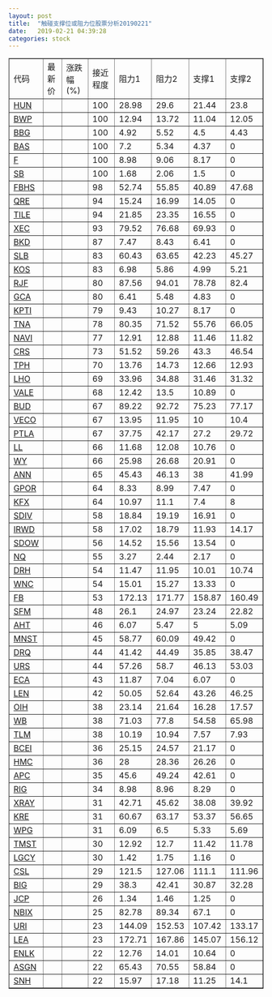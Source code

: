 ```yaml
---
layout: post
title:  "触碰支撑位或阻力位股票分析20190221"
date:   2019-02-21 04:39:28
categories: stock
---
```

<script type="text/javascript">
var stockList = []
stockList.push('gb_hun');
stockList.push('gb_bwp');
stockList.push('gb_bbg');
stockList.push('gb_bas');
stockList.push('gb_f');
stockList.push('gb_sb');
stockList.push('gb_fbhs');
stockList.push('gb_qre');
stockList.push('gb_tile');
stockList.push('gb_xec');
stockList.push('gb_bkd');
stockList.push('gb_slb');
stockList.push('gb_kos');
stockList.push('gb_rjf');
stockList.push('gb_gca');
stockList.push('gb_kpti');
stockList.push('gb_tna');
stockList.push('gb_navi');
stockList.push('gb_crs');
stockList.push('gb_tph');
stockList.push('gb_lho');
stockList.push('gb_vale');
stockList.push('gb_bud');
stockList.push('gb_veco');
stockList.push('gb_ptla');
stockList.push('gb_ll');
stockList.push('gb_wy');
stockList.push('gb_ann');
stockList.push('gb_gpor');
stockList.push('gb_kfx');
stockList.push('gb_sdiv');
stockList.push('gb_irwd');
stockList.push('gb_sdow');
stockList.push('gb_nq');
stockList.push('gb_drh');
stockList.push('gb_wnc');
stockList.push('gb_fb');
stockList.push('gb_sfm');
stockList.push('gb_aht');
stockList.push('gb_mnst');
stockList.push('gb_drq');
stockList.push('gb_urs');
stockList.push('gb_eca');
stockList.push('gb_len');
stockList.push('gb_oih');
stockList.push('gb_wb');
stockList.push('gb_tlm');
stockList.push('gb_bcei');
stockList.push('gb_hmc');
stockList.push('gb_apc');
stockList.push('gb_rig');
stockList.push('gb_xray');
stockList.push('gb_kre');
stockList.push('gb_wpg');
stockList.push('gb_tmst');
stockList.push('gb_lgcy');
stockList.push('gb_csl');
stockList.push('gb_big');
stockList.push('gb_jcp');
stockList.push('gb_nbix');
stockList.push('gb_uri');
stockList.push('gb_lea');
stockList.push('gb_enlk');
stockList.push('gb_asgn');
stockList.push('gb_snh');
</script>
<table border="1">
 <tr>
 <td>代码</td>
 <td>最新价</td>
 <td>涨跌幅(%)</td>
 <td>接近程度</td>
 <td>阻力1</td>
 <td>阻力2</td>
 <td>支撑1</td>
 <td>支撑2</td>
</tr>
  <tr id="hun" class="green">
  <td><a href="http://stock.finance.sina.com.cn/usstock/quotes/HUN.html" target="_blank">HUN</a></td><td></td><td></td><td>100</td><td>28.98</td><td>29.6</td><td>21.44</td><td>23.8</td></tr>
  <tr id="bwp" class="green">
  <td><a href="http://stock.finance.sina.com.cn/usstock/quotes/BWP.html" target="_blank">BWP</a></td><td></td><td></td><td>100</td><td>12.94</td><td>13.72</td><td>11.04</td><td>12.05</td></tr>
  <tr id="bbg" class="red">
  <td><a href="http://stock.finance.sina.com.cn/usstock/quotes/BBG.html" target="_blank">BBG</a></td><td></td><td></td><td>100</td><td>4.92</td><td>5.52</td><td>4.5</td><td>4.43</td></tr>
  <tr id="bas" class="red">
  <td><a href="http://stock.finance.sina.com.cn/usstock/quotes/BAS.html" target="_blank">BAS</a></td><td></td><td></td><td>100</td><td>7.2</td><td>5.34</td><td>4.37</td><td>0</td></tr>
  <tr id="f" class="red">
  <td><a href="http://stock.finance.sina.com.cn/usstock/quotes/F.html" target="_blank">F</a></td><td></td><td></td><td>100</td><td>8.98</td><td>9.06</td><td>8.17</td><td>0</td></tr>
  <tr id="sb" class="green">
  <td><a href="http://stock.finance.sina.com.cn/usstock/quotes/SB.html" target="_blank">SB</a></td><td></td><td></td><td>100</td><td>1.68</td><td>2.06</td><td>1.5</td><td>0</td></tr>
  <tr id="fbhs" class="green">
  <td><a href="http://stock.finance.sina.com.cn/usstock/quotes/FBHS.html" target="_blank">FBHS</a></td><td></td><td></td><td>98</td><td>52.74</td><td>55.85</td><td>40.89</td><td>47.68</td></tr>
  <tr id="qre" class="red">
  <td><a href="http://stock.finance.sina.com.cn/usstock/quotes/QRE.html" target="_blank">QRE</a></td><td></td><td></td><td>94</td><td>15.24</td><td>16.99</td><td>14.05</td><td>0</td></tr>
  <tr id="tile" class="green">
  <td><a href="http://stock.finance.sina.com.cn/usstock/quotes/TILE.html" target="_blank">TILE</a></td><td></td><td></td><td>94</td><td>21.85</td><td>23.35</td><td>16.55</td><td>0</td></tr>
  <tr id="xec" class="red">
  <td><a href="http://stock.finance.sina.com.cn/usstock/quotes/XEC.html" target="_blank">XEC</a></td><td></td><td></td><td>93</td><td>79.52</td><td>76.68</td><td>69.93</td><td>0</td></tr>
  <tr id="bkd" class="red">
  <td><a href="http://stock.finance.sina.com.cn/usstock/quotes/BKD.html" target="_blank">BKD</a></td><td></td><td></td><td>87</td><td>7.47</td><td>8.43</td><td>6.41</td><td>0</td></tr>
  <tr id="slb" class="green">
  <td><a href="http://stock.finance.sina.com.cn/usstock/quotes/SLB.html" target="_blank">SLB</a></td><td></td><td></td><td>83</td><td>60.43</td><td>63.65</td><td>42.23</td><td>45.27</td></tr>
  <tr id="kos" class="red">
  <td><a href="http://stock.finance.sina.com.cn/usstock/quotes/KOS.html" target="_blank">KOS</a></td><td></td><td></td><td>83</td><td>6.98</td><td>5.86</td><td>4.99</td><td>5.21</td></tr>
  <tr id="rjf" class="green">
  <td><a href="http://stock.finance.sina.com.cn/usstock/quotes/RJF.html" target="_blank">RJF</a></td><td></td><td></td><td>80</td><td>87.56</td><td>94.01</td><td>78.78</td><td>82.4</td></tr>
  <tr id="gca" class="green">
  <td><a href="http://stock.finance.sina.com.cn/usstock/quotes/GCA.html" target="_blank">GCA</a></td><td></td><td></td><td>80</td><td>6.41</td><td>5.48</td><td>4.83</td><td>0</td></tr>
  <tr id="kpti" class="red">
  <td><a href="http://stock.finance.sina.com.cn/usstock/quotes/KPTI.html" target="_blank">KPTI</a></td><td></td><td></td><td>79</td><td>9.43</td><td>10.27</td><td>8.17</td><td>0</td></tr>
  <tr id="tna" class="green">
  <td><a href="http://stock.finance.sina.com.cn/usstock/quotes/TNA.html" target="_blank">TNA</a></td><td></td><td></td><td>78</td><td>80.35</td><td>71.52</td><td>55.76</td><td>66.05</td></tr>
  <tr id="navi" class="red">
  <td><a href="http://stock.finance.sina.com.cn/usstock/quotes/NAVI.html" target="_blank">NAVI</a></td><td></td><td></td><td>77</td><td>12.91</td><td>12.88</td><td>11.46</td><td>11.82</td></tr>
  <tr id="crs" class="green">
  <td><a href="http://stock.finance.sina.com.cn/usstock/quotes/CRS.html" target="_blank">CRS</a></td><td></td><td></td><td>73</td><td>51.52</td><td>59.26</td><td>43.3</td><td>46.54</td></tr>
  <tr id="tph" class="green">
  <td><a href="http://stock.finance.sina.com.cn/usstock/quotes/TPH.html" target="_blank">TPH</a></td><td></td><td></td><td>70</td><td>13.76</td><td>14.73</td><td>12.66</td><td>12.93</td></tr>
  <tr id="lho" class="green">
  <td><a href="http://stock.finance.sina.com.cn/usstock/quotes/LHO.html" target="_blank">LHO</a></td><td></td><td></td><td>69</td><td>33.96</td><td>34.88</td><td>31.46</td><td>31.32</td></tr>
  <tr id="vale" class="red">
  <td><a href="http://stock.finance.sina.com.cn/usstock/quotes/VALE.html" target="_blank">VALE</a></td><td></td><td></td><td>68</td><td>12.42</td><td>13.5</td><td>10.89</td><td>0</td></tr>
  <tr id="bud" class="green">
  <td><a href="http://stock.finance.sina.com.cn/usstock/quotes/BUD.html" target="_blank">BUD</a></td><td></td><td></td><td>67</td><td>89.22</td><td>92.72</td><td>75.23</td><td>77.17</td></tr>
  <tr id="veco" class="red">
  <td><a href="http://stock.finance.sina.com.cn/usstock/quotes/VECO.html" target="_blank">VECO</a></td><td></td><td></td><td>67</td><td>13.95</td><td>11.95</td><td>10</td><td>10.4</td></tr>
  <tr id="ptla" class="green">
  <td><a href="http://stock.finance.sina.com.cn/usstock/quotes/PTLA.html" target="_blank">PTLA</a></td><td></td><td></td><td>67</td><td>37.75</td><td>42.17</td><td>27.2</td><td>29.72</td></tr>
  <tr id="ll" class="red">
  <td><a href="http://stock.finance.sina.com.cn/usstock/quotes/LL.html" target="_blank">LL</a></td><td></td><td></td><td>66</td><td>11.68</td><td>12.08</td><td>10.76</td><td>0</td></tr>
  <tr id="wy" class="red">
  <td><a href="http://stock.finance.sina.com.cn/usstock/quotes/WY.html" target="_blank">WY</a></td><td></td><td></td><td>66</td><td>25.98</td><td>26.68</td><td>20.91</td><td>0</td></tr>
  <tr id="ann" class="red">
  <td><a href="http://stock.finance.sina.com.cn/usstock/quotes/ANN.html" target="_blank">ANN</a></td><td></td><td></td><td>65</td><td>45.43</td><td>46.13</td><td>38</td><td>41.99</td></tr>
  <tr id="gpor" class="red">
  <td><a href="http://stock.finance.sina.com.cn/usstock/quotes/GPOR.html" target="_blank">GPOR</a></td><td></td><td></td><td>64</td><td>8.33</td><td>8.99</td><td>7.47</td><td>0</td></tr>
  <tr id="kfx" class="green">
  <td><a href="http://stock.finance.sina.com.cn/usstock/quotes/KFX.html" target="_blank">KFX</a></td><td></td><td></td><td>64</td><td>10.97</td><td>11.1</td><td>7.4</td><td>8</td></tr>
  <tr id="sdiv" class="red">
  <td><a href="http://stock.finance.sina.com.cn/usstock/quotes/SDIV.html" target="_blank">SDIV</a></td><td></td><td></td><td>58</td><td>18.84</td><td>19.19</td><td>16.91</td><td>0</td></tr>
  <tr id="irwd" class="green">
  <td><a href="http://stock.finance.sina.com.cn/usstock/quotes/IRWD.html" target="_blank">IRWD</a></td><td></td><td></td><td>58</td><td>17.02</td><td>18.79</td><td>11.93</td><td>14.17</td></tr>
  <tr id="sdow" class="green">
  <td><a href="http://stock.finance.sina.com.cn/usstock/quotes/SDOW.html" target="_blank">SDOW</a></td><td></td><td></td><td>56</td><td>14.52</td><td>15.56</td><td>13.54</td><td>0</td></tr>
  <tr id="nq" class="green">
  <td><a href="http://stock.finance.sina.com.cn/usstock/quotes/NQ.html" target="_blank">NQ</a></td><td></td><td></td><td>55</td><td>3.27</td><td>2.44</td><td>2.17</td><td>0</td></tr>
  <tr id="drh" class="green">
  <td><a href="http://stock.finance.sina.com.cn/usstock/quotes/DRH.html" target="_blank">DRH</a></td><td></td><td></td><td>54</td><td>11.47</td><td>11.95</td><td>10.01</td><td>10.74</td></tr>
  <tr id="wnc" class="red">
  <td><a href="http://stock.finance.sina.com.cn/usstock/quotes/WNC.html" target="_blank">WNC</a></td><td></td><td></td><td>54</td><td>15.01</td><td>15.27</td><td>13.33</td><td>0</td></tr>
  <tr id="fb" class="green">
  <td><a href="http://stock.finance.sina.com.cn/usstock/quotes/FB.html" target="_blank">FB</a></td><td></td><td></td><td>53</td><td>172.13</td><td>171.77</td><td>158.87</td><td>160.49</td></tr>
  <tr id="sfm" class="red">
  <td><a href="http://stock.finance.sina.com.cn/usstock/quotes/SFM.html" target="_blank">SFM</a></td><td></td><td></td><td>48</td><td>26.1</td><td>24.97</td><td>23.24</td><td>22.82</td></tr>
  <tr id="aht" class="green">
  <td><a href="http://stock.finance.sina.com.cn/usstock/quotes/AHT.html" target="_blank">AHT</a></td><td></td><td></td><td>46</td><td>6.07</td><td>5.47</td><td>5</td><td>5.09</td></tr>
  <tr id="mnst" class="red">
  <td><a href="http://stock.finance.sina.com.cn/usstock/quotes/MNST.html" target="_blank">MNST</a></td><td></td><td></td><td>45</td><td>58.77</td><td>60.09</td><td>49.42</td><td>0</td></tr>
  <tr id="drq" class="green">
  <td><a href="http://stock.finance.sina.com.cn/usstock/quotes/DRQ.html" target="_blank">DRQ</a></td><td></td><td></td><td>44</td><td>41.42</td><td>44.49</td><td>35.85</td><td>38.47</td></tr>
  <tr id="urs" class="green">
  <td><a href="http://stock.finance.sina.com.cn/usstock/quotes/URS.html" target="_blank">URS</a></td><td></td><td></td><td>44</td><td>57.26</td><td>58.7</td><td>46.13</td><td>53.03</td></tr>
  <tr id="eca" class="red">
  <td><a href="http://stock.finance.sina.com.cn/usstock/quotes/ECA.html" target="_blank">ECA</a></td><td></td><td></td><td>43</td><td>11.87</td><td>7.04</td><td>6.07</td><td>0</td></tr>
  <tr id="len" class="red">
  <td><a href="http://stock.finance.sina.com.cn/usstock/quotes/LEN.html" target="_blank">LEN</a></td><td></td><td></td><td>42</td><td>50.05</td><td>52.64</td><td>43.26</td><td>46.25</td></tr>
  <tr id="oih" class="green">
  <td><a href="http://stock.finance.sina.com.cn/usstock/quotes/OIH.html" target="_blank">OIH</a></td><td></td><td></td><td>38</td><td>23.14</td><td>21.64</td><td>16.28</td><td>17.57</td></tr>
  <tr id="wb" class="green">
  <td><a href="http://stock.finance.sina.com.cn/usstock/quotes/WB.html" target="_blank">WB</a></td><td></td><td></td><td>38</td><td>71.03</td><td>77.8</td><td>54.58</td><td>65.98</td></tr>
  <tr id="tlm" class="green">
  <td><a href="http://stock.finance.sina.com.cn/usstock/quotes/TLM.html" target="_blank">TLM</a></td><td></td><td></td><td>38</td><td>10.19</td><td>10.94</td><td>7.57</td><td>7.93</td></tr>
  <tr id="bcei" class="red">
  <td><a href="http://stock.finance.sina.com.cn/usstock/quotes/BCEI.html" target="_blank">BCEI</a></td><td></td><td></td><td>36</td><td>25.15</td><td>24.57</td><td>21.17</td><td>0</td></tr>
  <tr id="hmc" class="red">
  <td><a href="http://stock.finance.sina.com.cn/usstock/quotes/HMC.html" target="_blank">HMC</a></td><td></td><td></td><td>36</td><td>28</td><td>28.36</td><td>26.26</td><td>0</td></tr>
  <tr id="apc" class="red">
  <td><a href="http://stock.finance.sina.com.cn/usstock/quotes/APC.html" target="_blank">APC</a></td><td></td><td></td><td>35</td><td>45.6</td><td>49.24</td><td>42.61</td><td>0</td></tr>
  <tr id="rig" class="red">
  <td><a href="http://stock.finance.sina.com.cn/usstock/quotes/RIG.html" target="_blank">RIG</a></td><td></td><td></td><td>34</td><td>8.98</td><td>8.96</td><td>8.29</td><td>0</td></tr>
  <tr id="xray" class="red">
  <td><a href="http://stock.finance.sina.com.cn/usstock/quotes/XRAY.html" target="_blank">XRAY</a></td><td></td><td></td><td>31</td><td>42.71</td><td>45.62</td><td>38.08</td><td>39.92</td></tr>
  <tr id="kre" class="green">
  <td><a href="http://stock.finance.sina.com.cn/usstock/quotes/KRE.html" target="_blank">KRE</a></td><td></td><td></td><td>31</td><td>60.67</td><td>63.17</td><td>53.37</td><td>56.65</td></tr>
  <tr id="wpg" class="green">
  <td><a href="http://stock.finance.sina.com.cn/usstock/quotes/WPG.html" target="_blank">WPG</a></td><td></td><td></td><td>31</td><td>6.09</td><td>6.5</td><td>5.33</td><td>5.69</td></tr>
  <tr id="tmst" class="red">
  <td><a href="http://stock.finance.sina.com.cn/usstock/quotes/TMST.html" target="_blank">TMST</a></td><td></td><td></td><td>30</td><td>12.92</td><td>12.7</td><td>11.42</td><td>11.78</td></tr>
  <tr id="lgcy" class="red">
  <td><a href="http://stock.finance.sina.com.cn/usstock/quotes/LGCY.html" target="_blank">LGCY</a></td><td></td><td></td><td>30</td><td>1.42</td><td>1.75</td><td>1.16</td><td>0</td></tr>
  <tr id="csl" class="green">
  <td><a href="http://stock.finance.sina.com.cn/usstock/quotes/CSL.html" target="_blank">CSL</a></td><td></td><td></td><td>29</td><td>121.5</td><td>127.06</td><td>111.1</td><td>111.96</td></tr>
  <tr id="big" class="green">
  <td><a href="http://stock.finance.sina.com.cn/usstock/quotes/BIG.html" target="_blank">BIG</a></td><td></td><td></td><td>29</td><td>38.3</td><td>42.41</td><td>30.87</td><td>32.28</td></tr>
  <tr id="jcp" class="red">
  <td><a href="http://stock.finance.sina.com.cn/usstock/quotes/JCP.html" target="_blank">JCP</a></td><td></td><td></td><td>26</td><td>1.34</td><td>1.46</td><td>1.25</td><td>0</td></tr>
  <tr id="nbix" class="red">
  <td><a href="http://stock.finance.sina.com.cn/usstock/quotes/NBIX.html" target="_blank">NBIX</a></td><td></td><td></td><td>25</td><td>82.78</td><td>89.34</td><td>67.1</td><td>0</td></tr>
  <tr id="uri" class="green">
  <td><a href="http://stock.finance.sina.com.cn/usstock/quotes/URI.html" target="_blank">URI</a></td><td></td><td></td><td>23</td><td>144.09</td><td>152.53</td><td>107.42</td><td>133.17</td></tr>
  <tr id="lea" class="green">
  <td><a href="http://stock.finance.sina.com.cn/usstock/quotes/LEA.html" target="_blank">LEA</a></td><td></td><td></td><td>23</td><td>172.71</td><td>167.86</td><td>145.07</td><td>156.12</td></tr>
  <tr id="enlk" class="red">
  <td><a href="http://stock.finance.sina.com.cn/usstock/quotes/ENLK.html" target="_blank">ENLK</a></td><td></td><td></td><td>22</td><td>12.76</td><td>14.01</td><td>10.64</td><td>0</td></tr>
  <tr id="asgn" class="green">
  <td><a href="http://stock.finance.sina.com.cn/usstock/quotes/ASGN.html" target="_blank">ASGN</a></td><td></td><td></td><td>22</td><td>65.43</td><td>70.55</td><td>58.84</td><td>0</td></tr>
  <tr id="snh" class="green">
  <td><a href="http://stock.finance.sina.com.cn/usstock/quotes/SNH.html" target="_blank">SNH</a></td><td></td><td></td><td>22</td><td>15.97</td><td>17.18</td><td>11.25</td><td>14.1</td></tr>
</table>
